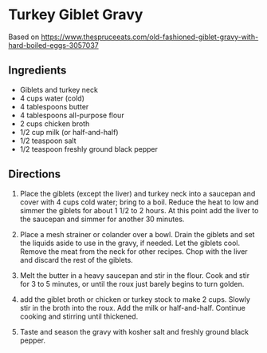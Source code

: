 # Turkey Giblet Gravy

Based on https://www.thespruceeats.com/old-fashioned-giblet-gravy-with-hard-boiled-eggs-3057037

## Ingredients

 - Giblets and turkey neck
 - 4 cups water (cold)
 - 4 tablespoons butter
 - 4 tablespoons all-purpose flour
 - 2 cups chicken broth
 - 1/2 cup milk (or half-and-half)
 - 1/2 teaspoon salt
 - 1/2 teaspoon freshly ground black pepper

## Directions
1. Place the giblets (except the liver) and turkey neck into a saucepan and cover with 4 cups cold water; bring to a boil. Reduce the heat to low and simmer the giblets for about 1 1/2 to 2 hours. At this point add the liver to the saucepan and simmer for another 30 minutes.

1. Place a mesh strainer or colander over a bowl. Drain the giblets and set the liquids aside to use in the gravy, if needed. Let the giblets cool. Remove the meat from the neck for other recipes.  Chop with the liver and discard the rest of the giblets.

1. Melt the butter in a heavy saucepan and stir in the flour. Cook and stir for 3 to 5 minutes, or until the roux just barely begins to turn golden.

1. add the giblet broth or chicken or turkey stock to make 2 cups. Slowly stir in the broth into the roux. Add the milk or half-and-half. Continue cooking and stirring until thickened.
1. Taste and season the gravy with kosher salt and freshly ground black pepper.
